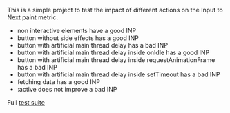 This is a simple project to test the impact of different actions on the Input to Next paint metric.

- non interactive elements have a good INP
- button without side effects has a good INP
- button with artificial main thread delay has a bad INP
- button with artificial main thread delay inside onIdle has a good INP
- button with artificial main thread delay inside requestAnimationFrame has a bad INP
- button with artificial main thread delay inside setTimeout has a bad INP
- fetching data has a good INP
- :active does not improve a bad INP

Full [test suite](https://github.com/jantimon/inp-tests/blob/main/cypress/e2e/spec.cy.ts)